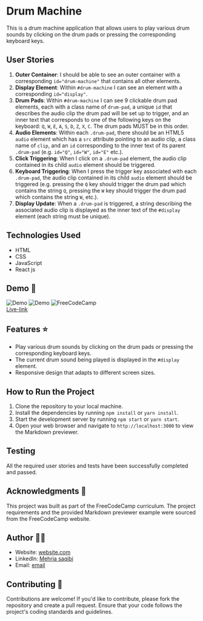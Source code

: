 # Drum Machine

This is a drum machine application that allows users to play various drum sounds by clicking on the drum pads or pressing the corresponding keyboard keys.

## User Stories

1. **Outer Container**: I should be able to see an outer container with a corresponding `id="drum-machine"` that contains all other elements.
2. **Display Element**: Within `#drum-machine` I can see an element with a corresponding `id="display"`.
3. **Drum Pads**: Within `#drum-machine` I can see 9 clickable drum pad elements, each with a class name of `drum-pad`, a unique `id` that describes the audio clip the drum pad will be set up to trigger, and an inner text that corresponds to one of the following keys on the keyboard: `Q`, `W`, `E`, `A`, `S`, `D`, `Z`, `X`, `C`. The drum pads MUST be in this order.
4. **Audio Elements**: Within each `.drum-pad`, there should be an HTML5 `audio` element which has a `src` attribute pointing to an audio clip, a class name of `clip`, and an `id` corresponding to the inner text of its parent `.drum-pad` (e.g. `id="Q"`, `id="W"`, `id="E"` etc.).
5. **Click Triggering**: When I click on a `.drum-pad` element, the audio clip contained in its child `audio` element should be triggered.
6. **Keyboard Triggering**: When I press the trigger key associated with each `.drum-pad`, the audio clip contained in its child `audio` element should be triggered (e.g. pressing the `Q` key should trigger the drum pad which contains the string `Q`, pressing the `W` key should trigger the drum pad which contains the string `W`, etc.).
7. **Display Update**: When a `.drum-pad` is triggered, a string describing the associated audio clip is displayed as the inner text of the `#display` element (each string must be unique).

## Technologies Used

- HTML
- CSS
- JavaScript
- React js

## Demo 📸

![Demo](./src/image/r1.png)
![Demo](./src/image/r2.png)
![FreeCodeCamp](./src/image/f1.png)
<br>
 [Live-link](https://markdown-section--luminous-bublanina-3f1736.netlify.app/)

## Features ⭐

- Play various drum sounds by clicking on the drum pads or pressing the corresponding keyboard keys.
- The current drum sound being played is displayed in the `#display` element.
- Responsive design that adapts to different screen sizes.

## How to Run the Project
1. Clone the repository to your local machine.
2. Install the dependencies by running `npm install` or `yarn install`.
3. Start the development server by running `npm start` or `yarn start`.
4. Open your web browser and navigate to `http://localhost:3000` to view the Markdown previewer.

## Testing
All the required user stories and tests have been successfully completed and passed.

## Acknowledgments 📝
This project was built as part of the FreeCodeCamp curriculum. The project requirements and the provided Markdown previewer example were sourced from the FreeCodeCamp website.

## Author 👩‍💻
- Website: [website.com]( )
- LinkedIn: [Mehria saqibi](https://www.linkedin.com/in/mehria-saqibi-a386a41a1?utm_source=share&utm_campaign=share_via&utm_content=profile&utm_medium=android_app)
- Email: [email](mosawermh@gmail.com)

## Contributing 🤝

Contributions are welcome! If you'd like to contribute, please fork the repository and create a pull request. Ensure that your code follows the project's coding standards and guidelines.
